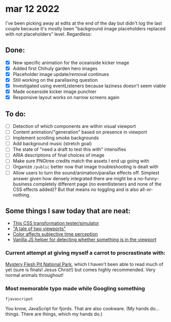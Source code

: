 # mar 12 2022

I've been picking away at edits at the end of the day but didn't log the last couple because it's mostly been "background image placeholders replaced with not placeholders" level. Regardless:

## Done:
- [x] New specific animation for the oceanside kicker image
- [x] Added first Chihuly garden hero images
- [x] Placeholder image update/removal continues
- [x] Still working on the parallaxing question
- [x] Investigated using eventListeners because laziness doesn't seem viable 
- [x] Made oceanside kicker image punchier 
- [x] Responsive layout works on narrow screens again

## To do:
- [ ] Detection of which components are within visual viewport
- [ ] Content animation/"generation" based on presence in viewport
- [ ] Implement scrolling smoke backgrounds 
- [ ] Add background music (stretch goal)
- [ ] The state of "need a draft to test this with" intensifies
- [ ] ARIA descriptions of final choices of image 
- [ ] Make sure PNGtree credits match the assets I end up going with
- [ ] Organize `/public` better now that image troubleshooting is dealt with 
- [ ] Allow users to turn the sound/animation/parallax effects off. Simplest answer given how densely integrated there are might be a no-funny-business completely different page (no eventlisteners and none of the CSS effects added)? But that means no toggling and is also all-or-nothing.

## Some things I saw today that are neat:
- [This CSS transformation tester/simulator](https://css-transform.moro.es/)
- ["A tale of two viewports"](https://www.quirksmode.org/mobile/viewports.html)
- [Color affects subjective time perception](https://pubmed.ncbi.nlm.nih.gov/29374198/)
- [Vanilla JS helper for detecting whether something is in the viewport](https://gomakethings.com/how-to-test-if-an-element-is-in-the-viewport-with-vanilla-javascript/)

### Current attempt at giving myself a carrot to procrastinate with:
[Mystery Flesh Pit National Park](https://www.mysteryfleshpitnationalpark.com/post/190237475203/wildlife-safety-brochure-though-the-mystery), which I haven't been able to read much of yet (sure is finals! Jesus Christ!) but comes highly recommended. Very normal animals throughout!

### Most memorable typo made while Googling something
`fjavascripot`

You know, JavaScript for fjords. That are also cookware. (My hands do... things. There are things, which my hands do.)